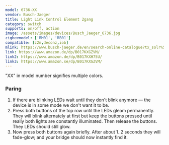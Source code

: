 ```yaml
---
model: 6736-XX
vendor: Busch-Jaeger 
title: Light Link Control Element 2gang 
category: switch
supports: on/off, action
image: /assets/images/devices/Busch_Jaeger_6736.jpg
zigbeemodel: ['RM01', 'RB01']
compatible: [z2m,deconz,iob]
mlink: https://www.busch-jaeger.de/en/search-online-catalogue?tx_solr%5Bq%5D=light%5C+link+control+2gang
link: https://www.amazon.de/dp/B017KXGZVM/
link2: https://www.amazon.de/dp/B017KXH75U/
link3: https://www.amazon.se/dp/B017KXGZVM/
---
```

"XX" in model number signifies multiple colors.

### Paring

1. If there are blinking LEDs wait until they don't blink anymore — the device is in some mode we don't want it to be.
2. Press both buttons of the top row until the LEDs gleam permanently. They will blink alternately at first but keep the buttons pressed until really both lights are constantly illuminated. Then release the buttons. They LEDs should still glow.
3. Now press both buttons again briefly. After about 1..2 seconds they will fade-glow; and your bridge should now instantly find it.
